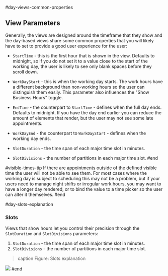 #day-views-common-properties
## View Parameters

Generally, the views are designed around the timeframe that they show and the day-based views share some common properties that you will likely have to set to provide a good user experience for the user:

* `StartTime` - this is the first hour that is shown in the view. Defaults to midnight, so if you do not set it to a value close to the start of the working day, the user is likely to see only blank spaces before they scroll down.

* `WorkDayStart` - this is when the working day starts. The work hours have a different background than non-working hours so the user can distinguish them easily. This parameter also influences the "Show Business Hours" toggle.

* `EndTime` - the counterpart to `StartTime` - defines when the full day ends. Defaults to midnight. If you have the day end earlier you can reduce the amount of elements that render, but the user may not see some late appointments.

* `WorkDayEnd` - the counterpart to `WorkDayStart` - defines when the working day ends.

* `SlotDuration` - the time span of each major time slot in minutes.

* `SlotDivisions` - the number of partitions in each major time slot.
#end

#visible-times-tip
If there are appointments outside of the defined visible time the user will not be able to see them. For most cases where the working day is subject to scheduling this may not be a problem, but if your users need to manage night shifts or irregular work hours, you may want to have a longer day rendered, or to bind the value to a time picker so the user can alter it themselves.
#end

#day-slots-explanation
### Slots

Views that show hours let you control their precision through the `SlotDuration` and `SlotDivisions` parameters:

1. `SlotDuration` - the time span of each major time slot in minutes.
1. `SlotDivisions` - the number of partitions in each major time slot.

>caption Figure: Slots explanation

![](images/slot-example.png)
#end